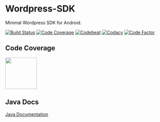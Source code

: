 # Wordpress-SDK
Minimal Wordpress SDK for Android.

[![Build Status](https://travis-ci.org/VenomVendor/Wordpress-SDK.svg?branch=release%2Fsdk)](https://travis-ci.org/VenomVendor/Wordpress-SDK)
[![Code Coverage](https://codecov.io/gh/VenomVendor/Wordpress-SDK/branch/release%2Fsdk/graph/badge.svg)](https://codecov.io/gh/VenomVendor/Wordpress-SDK)
[![Codebeat](https://codebeat.co/badges/35ec2b4c-4898-4288-a2fc-c4849bce2a50)](https://codebeat.co/projects/github-com-venomvendor-wordpress-sdk-release-sdk)
[![Codacy](https://api.codacy.com/project/badge/Grade/8faaef1c15744e79a7a9f843a921bfb6)](https://www.codacy.com/app/VenomVendor/Wordpress-SDK?utm_source=github.com&amp;utm_medium=referral&amp;utm_content=VenomVendor/Wordpress-SDK&amp;utm_campaign=Badge_Grade)
[![Code Factor](https://www.codefactor.io/repository/github/venomvendor/wordpress-sdk/badge)](https://www.codefactor.io/repository/github/venomvendor/wordpress-sdk)

## Code Coverage
<a href="https://codecov.io/gh/VenomVendor/Wordpress-SDK"><img src="https://codecov.io/gh/VenomVendor/Wordpress-SDK/branch/release%2Fsdk/graphs/tree.svg" width="100" /><a/>

## Java Docs
<a href="https://venomvendor.github.io/Wordpress-SDK/docs/">Java Documentation<a/>
